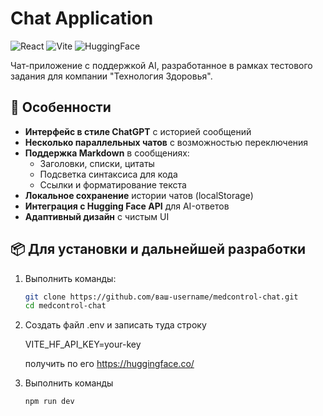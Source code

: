 # Chat Application

![React](https://img.shields.io/badge/React-19.1.0-blue)
![Vite](https://img.shields.io/badge/Vite-7.0.5-orange)
![HuggingFace](https://img.shields.io/badge/LLM-HuggingFace-yellow)

Чат-приложение с поддержкой AI, разработанное в рамках тестового задания для компании "Технология Здоровья".

## 🚀 Особенности

- **Интерфейс в стиле ChatGPT** с историей сообщений
- **Несколько параллельных чатов** с возможностью переключения
- **Поддержка Markdown** в сообщениях:
    - Заголовки, списки, цитаты
    - Подсветка синтаксиса для кода
    - Ссылки и форматирование текста
- **Локальное сохранение** истории чатов (localStorage)
- **Интеграция с Hugging Face API** для AI-ответов
- **Адаптивный дизайн** с чистым UI

## 📦 Для установки и дальнейшей разработки

  
1. Выполнить команды:
   ```bash
   git clone https://github.com/ваш-username/medcontrol-chat.git
   cd medcontrol-chat
   
2. Создать файл .env и записать туда строку

     VITE_HF_API_KEY=your-key 

     получить по его https://huggingface.co/


3. Выполнить команды 
    ```bash
   npm run dev
